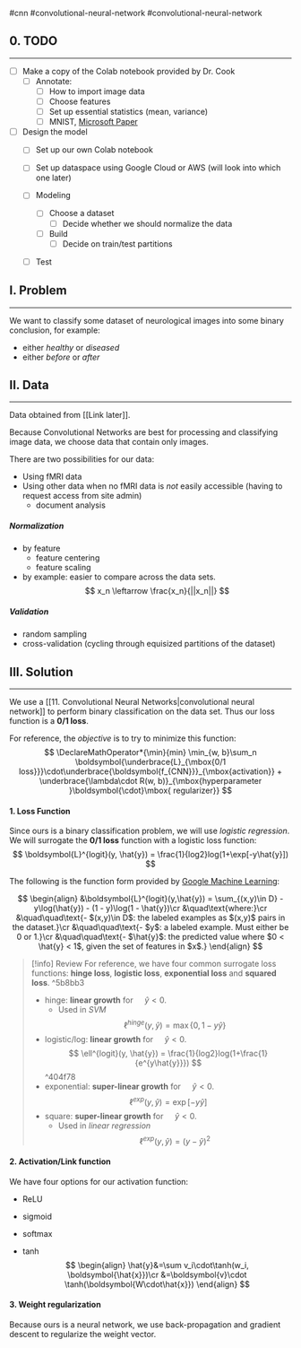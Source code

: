 #cnn #convolutional-neural-network #convolutional-neural-network 

## 0. TODO
---
- [ ] Make a copy of the Colab notebook provided by Dr. Cook
	- [ ] Annotate:
		- [ ] How to import image data
		- [ ] Choose features
		- [ ] Set up essential statistics (mean, variance)
		- [ ] MNIST, [Microsoft Paper](https://www.microsoft.com/en-us/research/wp-content/uploads/2003/08/icdar03.pdf)
- [ ] Design the model
	- [ ] Set up our own Colab notebook
	- [ ] Set up dataspace using Google Cloud or AWS (will look into which one later)
	- [ ] Modeling
		- [ ] Choose a dataset
			- [ ] Decide whether we should normalize the data
		- [ ] Build
			- [ ] Decide on train/test partitions
	- [ ] Test


## I. Problem
---
We want to classify some dataset of neurological images into some binary conclusion, for example:
- either *healthy* or *diseased*
- either *before* or *after*


## II. Data
---
Data obtained from [[Link later]].

Because Convolutional Networks are best for processing and classifying image data, we choose data that contain only images.

There are two possibilities for our data:
- Using fMRI data
- Using other data when no fMRI data is *not* easily accessible (having to request access from site admin)
	- document analysis

##### Normalization
- by feature
	- feature centering
	- feature scaling
- by example: easier to compare across the data sets.
$$
	x_n \leftarrow \frac{x_n}{||x_n||}
$$

##### Validation
- random sampling
- cross-validation (cycling through equisized partitions of the dataset)


## III. Solution
---
We use a [[11. Convolutional Neural Networks|convolutional neural network]] to perform binary classification on the data set. Thus our loss function is a **0/1 loss**.

For reference, the *objective* is to try to minimize this function:
$$
\DeclareMathOperator*{\min}{min}
\min_{w, b}\sum_n \boldsymbol{\underbrace{L}_{\mbox{0/1 loss}}}\cdot\underbrace{\boldsymbol{f_{CNN}}}_{\mbox{activation}} + \underbrace{\lambda\cdot R(w, b)}_{\mbox{hyperparameter }\boldsymbol{\cdot}\mbox{ regularizer}}
$$


#### 1. Loss Function
Since ours is a binary classification problem, we will use *logistic regression*. We will surrogate the **0/1 loss** function with a logistic loss function:
$$
\boldsymbol{L}^{logit}(y, \hat{y}) = \frac{1}{log2}log(1+\exp[-y\hat{y}])
$$

The following is the function form provided by [Google Machine Learning](https://developers.google.com/machine-learning/crash-course/logistic-regression/model-training):

$$
\begin{align}
&\boldsymbol{L}^{logit}(y,\hat{y}) = \sum_{(x,y)\in D} -y\log(\hat{y}) - (1 - y)\log(1 - \hat{y})\cr
&\quad\text{where:}\cr
&\quad\quad\text{- $(x,y)\in D$: the labeled examples as $(x,y)$ pairs in the dataset.}\cr
&\quad\quad\text{- $y$: a labeled example. Must either be 0 or 1.}\cr
&\quad\quad\text{- $\hat{y}$: the predicted value where $0 < \hat{y} < 1$, given the set of features in $x$.}
\end{align}
$$

> [!info] Review
> For reference, we have four common surrogate loss functions: **hinge loss**, **logistic loss**, **exponential loss** and **squared loss**. ^5b8bb3
> 
> - hinge: **linear growth** for $\quad\hat{y} < 0$.
> 	- Used in *SVM*
> $$
> \DeclareMathOperator*{\max}{max}
> \ell^{hinge}(y, \hat{y}) = \max\{0, 1-y\hat{y}\}
> $$
> - logistic/log: **linear growth** for $\quad\hat{y} < 0$. 
> $$
> \ell^{logit}(y, \hat{y}) = \frac{1}{log2}log(1+\frac{1}{e^{y\hat{y}}})
> $$
> ^404f78
> - exponential: **super-linear growth** for $\quad\hat{y}<0$.
> $$
> \ell^{exp}(y, \hat{y}) = \exp[-y\hat{y}]
> $$
> - square: **super-linear growth** for $\quad\hat{y}<0$.
> 	- Used in *linear regression*
> $$
> \ell^{exp}(y, \hat{y}) = (y-\hat{y})^2
> $$
> 


#### 2. Activation/Link function
We have four options for our activation function:

- ReLU

- sigmoid

- softmax

- tanh
$$
\begin{align}
\hat{y}&=\sum v_i\cdot\tanh(w_i, \boldsymbol{\hat{x}})\cr
&=\boldsymbol{v}\cdot \tanh(\boldsymbol{W\cdot\hat{x}})
\end{align}
$$

#### 3. Weight regularization
Because ours is a neural network, we use back-propagation and gradient descent to regularize the weight vector.
